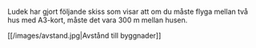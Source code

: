 Ludek har gjort följande skiss som visar att om du måste flyga mellan två hus med A3-kort, måste det vara 300 m mellan husen.

[[/images/avstand.jpg|Avstånd till byggnader]]
